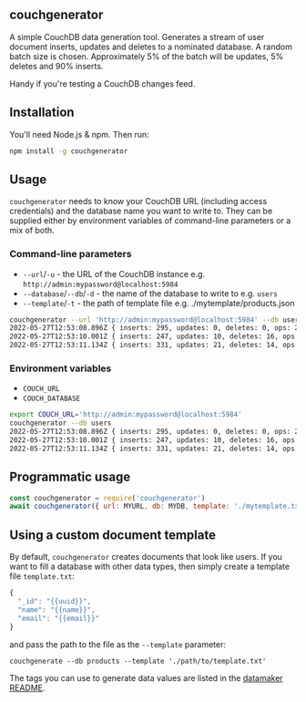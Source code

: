 ## couchgenerator

A simple CouchDB data generation tool. Generates a stream of user document inserts, updates and deletes to a nominated database. A random batch size is chosen. Approximately 5% of the batch will be updates, 5% deletes and 90% inserts. 

Handy if you're testing a CouchDB changes feed.

## Installation

You'll need Node.js & npm. Then run:

```sh
npm install -g couchgenerator
```

## Usage

`couchgenerator` needs to know your CouchDB URL (including access credentials) and the database name you want to write to. They can be supplied either by environment variables of command-line parameters or a mix of both.


### Command-line parameters

- `--url`/`-u` - the URL of the CouchDB instance e.g. `http://admin:mypassword@localhost:5984`
- `--database`/`--db`/`-d` - the name of the database to write to e.g. `users`
- `--template`/`-t` - the path of template file e.g. ./mytemplate/products.json

```sh
couchgenerator --url 'http://admin:mypassword@localhost:5984' --db users
2022-05-27T12:53:08.896Z { inserts: 295, updates: 0, deletes: 0, ops: 295 }
2022-05-27T12:53:10.001Z { inserts: 247, updates: 10, deletes: 16, ops: 568 }
2022-05-27T12:53:11.134Z { inserts: 331, updates: 21, deletes: 14, ops: 934 }
``` 

### Environment variables

- `COUCH_URL`
- `COUCH_DATABASE`

```sh
export COUCH_URL='http://admin:mypassword@localhost:5984'
couchgenerator --db users
2022-05-27T12:53:08.896Z { inserts: 295, updates: 0, deletes: 0, ops: 295 }
2022-05-27T12:53:10.001Z { inserts: 247, updates: 10, deletes: 16, ops: 568 }
2022-05-27T12:53:11.134Z { inserts: 331, updates: 21, deletes: 14, ops: 934 }
```

## Programmatic usage

```js
const couchgenerator = require('couchgenerator')
await couchgenerator({ url: MYURL, db: MYDB, template: './mytemplate.txt' })
```

## Using a custom document template

By default, `couchgenerator` creates documents that look like users. If you want to fill a database with other data types, then simply create a template file `template.txt`:

```js
{
  "_id": "{{uuid}}",
  "name": "{{name}}",
  "email": "{{email}}"
}
```

and pass the path to the file as the `--template` parameter:

```
couchgenerate --db products --template './path/to/template.txt'
```

The tags you can use to generate data values are listed in the [datamaker README](https://www.npmjs.com/package/datamaker).
